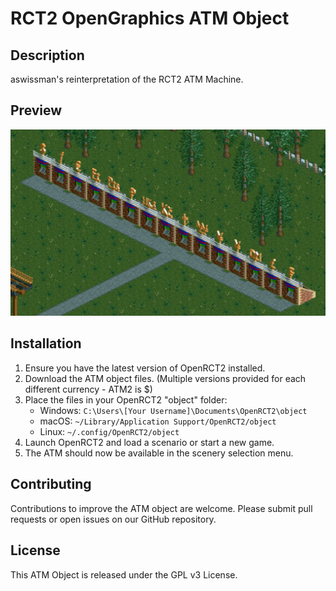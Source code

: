 # RCT2 OpenGraphics ATM Object

## Description
aswissman's reinterpretation of the RCT2 ATM Machine.

## Preview

![ATM Object](/ATM1/preview.png)

## Installation
1. Ensure you have the latest version of OpenRCT2 installed.
2. Download the ATM object files. (Multiple versions provided for each different currency - ATM2 is $)
3. Place the files in your OpenRCT2 "object" folder:
   - Windows: `C:\Users\[Your Username]\Documents\OpenRCT2\object`
   - macOS: `~/Library/Application Support/OpenRCT2/object`
   - Linux: `~/.config/OpenRCT2/object`
4. Launch OpenRCT2 and load a scenario or start a new game.
5. The ATM should now be available in the scenery selection menu.

## Contributing
Contributions to improve the ATM object are welcome. Please submit pull requests or open issues on our GitHub repository.

## License
This ATM Object is released under the GPL v3 License. 
